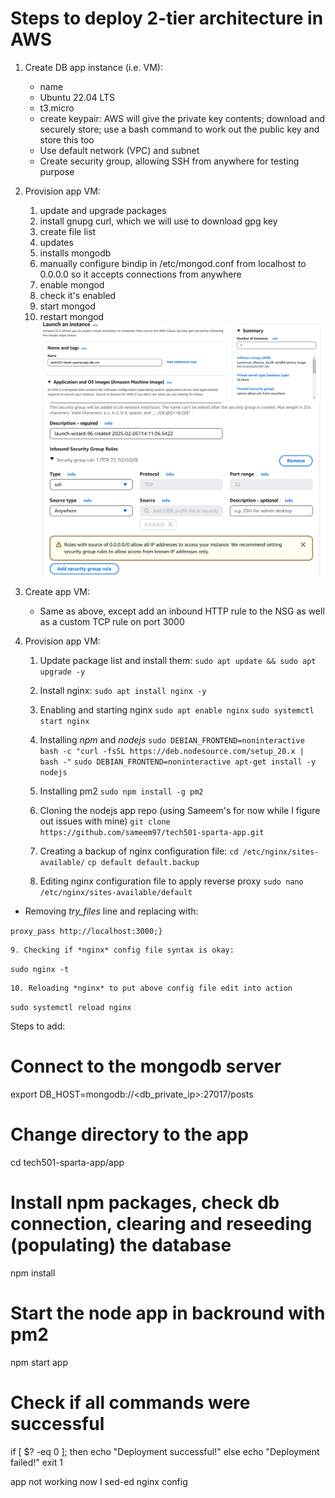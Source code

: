 # Steps to deploy 2-tier architecture in AWS

1. Create DB app instance (i.e. VM):
   - name
   - Ubuntu 22.04 LTS
   - t3.micro
   - create keypair: AWS will give the private key contents; download and securely store; use a bash command to work out the public key and store this too
   - Use default network (VPC) and subnet
   - Create security group, allowing SSH from anywhere for testing purpose
 2. Provision app VM:
    1. update and upgrade packages
    2. install gnupg curl, which we will use to download  gpg key
    3. create file list
    4. updates
    5. installs mongodb
    6. manually configure bindip in /etc/mongod.conf from localhost to 0.0.0.0 so it accepts connections from anywhere
    7. enable mongod
    8. check it's enabled
    9. start mongod
    10. restart mongod
![alt text](image-14.png)
![alt text](image-15.png)  


3. Create app VM:
   - Same as above, except add an inbound HTTP rule to the NSG as well as a custom TCP rule on port 3000

4. Provision app VM:

    1. Update package list and install them:
    `sudo apt update && sudo apt upgrade -y`
 
    2. Install nginx:
`sudo apt install nginx -y`
    3. Enabling and starting nginx
`sudo apt enable nginx`
`sudo systemctl start nginx`
 
    4. Installing *npm* and *nodejs*
`sudo DEBIAN_FRONTEND=noninteractive bash -c "curl -fsSL https://deb.nodesource.com/setup_20.x | bash -"`
`sudo DEBIAN_FRONTEND=noninteractive apt-get install -y nodejs` 
 
    5. Installing pm2
`sudo npm install -g pm2`
 
    6. Cloning the nodejs app repo (using Sameem's for now while I figure out issues with mine)
`git clone https://github.com/sameem97/tech501-sparta-app.git`
 
    7. Creating a backup of nginx configuration file:
`cd /etc/nginx/sites-available/`
`cp default default.backup` 

    8. Editing nginx configuration file to apply reverse proxy
`sudo nano /etc/nginx/sites-available/default`

- Removing *try_files* line  and replacing with:

`proxy_pass http://localhost:3000;}`

    9. Checking if *nginx* config file syntax is okay:

`sudo nginx -t`

    10. Reloading *nginx* to put above config file edit into action

`sudo systemctl reload nginx`
 
Steps to add:

# Connect to the mongodb server
export DB_HOST=mongodb://<db_private_ip>:27017/posts
 
# Change directory to the app
cd tech501-sparta-app/app
 
# Install npm packages, check db connection, clearing and reseeding (populating) the database
npm install
 
# Start the node app in backround with pm2
npm start app
 
# Check if all commands were successful
if [ $? -eq 0 ]; then
  echo "Deployment successful!"
else
  echo "Deployment failed!"
  exit 1

 
app not working now I sed-ed nginx config
